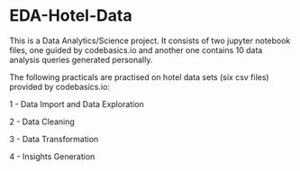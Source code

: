 # EDA-Hotel-Data

This is a Data Analytics/Science project. It consists of two jupyter notebook files, one guided by codebasics.io and another one contains 10 data analysis queries generated personally. 

The following practicals are practised on hotel data sets (six csv files) provided by codebasics.io:

1 - Data Import and Data Exploration

2 - Data Cleaning

3 - Data Transformation

4 - Insights Generation
